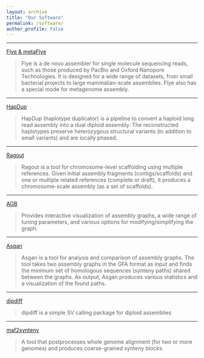 ```yaml
---
layout: archive
title: "Our Software"
permalink: /software/
author_profile: false
---
```


---

[Flye & metaFlye](https://github.com/fenderglass/Flye)
>Flye is a de novo assembler for single molecule sequencing reads, such as those produced by PacBio and Oxford Nanopore Technologies.
It is designed for a wide range of datasets, from small bacterial projects to large mammalian-scale assemblies. 
Flye also has a special mode for metagenome assembly.

---

[HapDup](https://github.com/fenderglass/hapdup) 
>HapDup (haplotype duplicator) is a pipeline to convert a haploid long read assembly into a dual diploid assembly.
The reconstructed haplotypes preserve heterozygous structural variants (in addition to small variants) and are locally phased.


---

[Ragout](https://github.com/fenderglass/Ragout)
>Ragout is a tool for chromosome-level scaffolding using multiple references. 
Given initial assembly fragments (contigs/scaffolds) and one or multiple related references (complete or draft), 
it produces a chromosome-scale assembly (as a set of scaffolds).

---

[AGB](https://github.com/almiheenko/AGB)
>Provides interactive visualization of assembly graphs, a wide range of tuning parameters, and various options for modifying/simplifying the graph.

---

[Asgan](https://github.com/epolevikov/Asgan)
>Asgan is a tool for analysis and comparison of assembly graphs. The tool takes two assembly graphs in the GFA format as input and 
finds the minimum set of homologous sequences (synteny paths) shared between the graphs. 
As output, Asgan produces various statistics and a visualization of the found paths.

---

[dipdiff](https://github.com/fenderglass/dipdiff)
>dipdiff is a simple SV calling package for diploid assemblies

----

[maf2synteny](https://github.com/fenderglass/maf2synteny)
>A tool that postprocesses whole genome alignment (for two or more genomes) and produces coarse-grained synteny blocks. 

